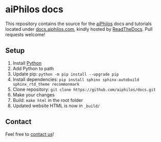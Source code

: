 # aiPhilos docs

This repository contains the source for the [aiPhilos](https://aiphilos.com) docs and tutorials located under [docs.aiphilos.com](https://docs.aiphilos.com), kindly hosted by [ReadTheDocs](https://readthedocs.io). Pull requests welcome!

## Setup

1. Install [Python](https://www.python.org/downloads/)
1. Add Python to path
1. Update pip: `python -m pip install --upgrade pip`
1. Install dependencies: `pip install sphinx sphinx-autobuild sphinx_rtd_theme recommonmark`
1. Clone repository: `git clone https://github.com/aiphilos/docs.git`
1. Make your changes
1. Build: `make html` in the root folder
1. Updated website HTML is now in `_build/`

## Contact

Feel free to [contact us](https://www.aiphilos.com/kontakt)!
